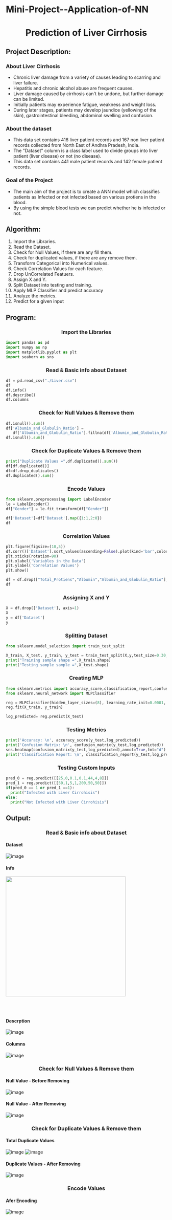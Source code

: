 # Mini-Project--Application-of-NN

<h1 align="center">Prediction of Liver Cirrhosis</h1>

## Project Description:
### **About Liver Cirrhosis**
* Chronic liver damage from a variety of causes leading to scarring and liver failure.
* Hepatitis and chronic alcohol abuse are frequent causes.
* Liver damage caused by cirrhosis can't be undone, but further damage can be limited.
* Initially patients may experience fatigue, weakness and weight loss.
* During later stages, patients may develop jaundice (yellowing of the skin), gastrointestinal bleeding, abdominal swelling and confusion.
### **About the dataset**
* This data set contains 416 liver patient records and 167 non liver patient records collected from North East of Andhra Pradesh, India. 
* The "Dataset" column is a class label used to divide groups into liver patient (liver disease) or not (no disease). 
* This data set contains 441 male patient records and 142 female patient records.
### **Goal of the Project**
* The main aim of the project is to create a ANN model which classifies patients as Infected or not infected based on various protiens in the blood.
* By using the simple blood tests we can predict whether he is infected or not.
## Algorithm:
1. Import the Libraries.
2. Read the Dataset.
3. Check for Null Values, if there are any fill them.
4. Check for duplicated values, if there are any remove them.
5. Transform Categorical into Numerical values.
6. Check Correlation Values for each feature.
7. Drop UnCorrelated Featuers.
8. Assign X and Y.
9. Split Dataset into testing and training.
10. Apply MLP Classifier and predict accuracy
11. Analyze the metrics.
12. Predict for a given input
## Program:
<h3 align="center">Import the Libraries</h3>

```py
import pandas as pd
import numpy as np
import matplotlib.pyplot as plt
import seaborn as sns
```
<h3 align="center">Read & Basic info about Dataset</h3>

```py
df = pd.read_csv("./Liver.csv")
df
df.info()
df.describe()
df.columns
```
<h3 align="center">Check for Null Values & Remove them</h3>

```py
df.isnull().sum()
df['Albumin_and_Globulin_Ratio'] = 
   df['Albumin_and_Globulin_Ratio'].fillna(df['Albumin_and_Globulin_Ratio'].mean())
df.isnull().sum()
```
<h3 align="center">Check for Duplicate Values & Remove them</h3>

```py
print("Duplicate Values =",df.duplicated().sum())
df[df.duplicated()]
df=df.drop_duplicates()
df.duplicated().sum()
```
<h3 align="center">Encode Values</h3>

```py
from sklearn.preprocessing import LabelEncoder
le = LabelEncoder()
df["Gender"] = le.fit_transform(df["Gender"])

df['Dataset']=df['Dataset'].map({1:1,2:0})
df
```
<h3 align="center">Correlation Values</h3>

```py
plt.figure(figsize=(10,5))
df.corr()['Dataset'].sort_values(ascending=False).plot(kind='bar',color='black')
plt.xticks(rotation=90)
plt.xlabel('Variables in the Data')
plt.ylabel('Correlation Values')
plt.show()

df = df.drop(["Total_Protiens","Albumin","Albumin_and_Globulin_Ratio"],axis=1)
df
```
<h3 align="center">Assigning X and Y</h3>

```py
X = df.drop(['Dataset'], axis=1)
X
y = df['Dataset']
y
```
<h3 align="center">Splitting Dataset</h3>

```py
from sklearn.model_selection import train_test_split

X_train, X_test, y_train, y_test = train_test_split(X,y,test_size=0.30,random_state=101)
print("Training sample shape =",X_train.shape)
print("Testing sample sample =",X_test.shape)
```

<h3 align="center">Creating MLP</h3>

```py
from sklearn.metrics import accuracy_score,classification_report,confusion_matrix
from sklearn.neural_network import MLPClassifier

reg = MLPClassifier(hidden_layer_sizes=(8), learning_rate_init=0.0001, max_iter=10000)  
reg.fit(X_train, y_train)

log_predicted= reg.predict(X_test)
```

<h3 align="center">Testing Metrics</h3>

```py
print('Accuracy: \n', accuracy_score(y_test,log_predicted))
print('Confusion Matrix: \n', confusion_matrix(y_test,log_predicted))
sns.heatmap(confusion_matrix(y_test,log_predicted),annot=True,fmt="d")
print('Classification Report: \n', classification_report(y_test,log_predicted))
```

<h3 align="center">Testing Custom Inputs</h3>

```py
pred_0 = reg.predict([[25,0,0.1,0.1,44,4,8]])
pred_1 = reg.predict([[50,1,5,1,200,50,50]])
if(pred_0 == 1 or pred_1 ==1):
  print("Infected with Liver Cirrohisis")
else:
  print("Not Infected with Liver Cirrohisis")
```

## Output:

<h3 align="center">Read & Basic info about Dataset</h3>

#### Dataset
![image](https://user-images.githubusercontent.com/93427237/205485806-e91a292d-7378-4246-92b4-a45094723f52.png)

#### Info
<img width = 375 src="https://user-images.githubusercontent.com/93427237/205485793-1ecdb537-e2e4-440a-9e93-d4d1ee675255.png"></img>

</br>
</br>

#### Descrption
![image](https://user-images.githubusercontent.com/93427237/205485815-7e905927-3ff4-46ee-8c02-3d7e65797ab0.png)

#### Columns
![image](https://user-images.githubusercontent.com/93427237/205485791-8d00d4b7-215b-42d3-ac75-868f46636b5b.png)

<h3 align="center">Check for Null Values & Remove them</h3>

#### Null Value - Before Removing
![image](https://user-images.githubusercontent.com/93427237/205485776-62fdbb80-bad1-4f99-b263-33bfab29dfcb.png)
#### Null Value - After Removing
![image](https://user-images.githubusercontent.com/93427237/205485784-c8f2ba98-de0e-42be-a80e-7211011575d3.png)

<h3 align="center">Check for Duplicate Values & Remove them</h3>

#### Total Duplicate Values
![image](https://user-images.githubusercontent.com/93427237/205485745-c0dd9bcd-07fd-46b2-aef7-4ab9b7298f1f.png)
![image](https://user-images.githubusercontent.com/93427237/205485765-59d4ab37-f519-4741-b22f-8bc8b13093b2.png)

#### Duplicate Values - After Removing
![image](https://user-images.githubusercontent.com/93427237/205485739-c946f2bf-0e16-4350-9524-149699e4efb4.png)

<h3 align="center">Encode Values</h3>

#### Afer Encoding
![image](https://user-images.githubusercontent.com/93427237/205483239-61d83fe4-a414-457d-94e9-4f29d04b5064.png)

</br>
</br>
</br>
</br>
</br>
</br>
</br>
</br>
</br>
</br>
</br>
</br>
</br>
</br>

<h3 align="center">Correlation Values</h3>

#### Correlation

![image](https://user-images.githubusercontent.com/93427237/205483210-f9c4ea6e-1cf0-41c3-81ff-6300ec9212a8.png)

#### Dataset after dropping uncorrelated values
![image](https://user-images.githubusercontent.com/93427237/205483223-81baa694-fa42-478c-8fad-610b72c36d57.png)

</br>
</br>
</br>
</br>

<h3 align="center">Splitting Dataset</h3>

#### Training and testing size
![image](https://user-images.githubusercontent.com/93427237/205483194-c72c5bef-7e02-403e-be4a-e908459b8988.png)

<h3 align="center">Testing Metrics</h3>

#### Accuracy
![image](https://user-images.githubusercontent.com/93427237/205483171-3739dd2e-f1cb-41c4-b2bc-fac0e227d976.png)

#### Confusion Matrix
![image](https://user-images.githubusercontent.com/93427237/205483106-532a9ecd-6b45-4ccf-a8c6-0c68bc2c1017.png)

![image](https://user-images.githubusercontent.com/93427237/205483100-236647f7-a02d-4d81-8cfa-fc42c4cae829.png)

#### Classification Report
![image](https://user-images.githubusercontent.com/93427237/205483091-af6cca06-b7d8-4dca-a46a-e1c0e5bf6bd1.png)


<h3 align="center">Testing Custom Inputs</h3>

**Normal Levels** 
* **Total bilirubin**: 0.1 to 1.2 mg/dL
* **Direct bilirubin**: less than 0.3 mg/dL
* **Alkaline_Phosphotase** -44 to 147 international units per liter
* **Alamine_Aminotransferase** - 4 to 36 U/L
* **Aspartate_Aminotransferase** - 8 to 33 U/L.
#### Test -1
* Age = 25
* Gender = 0
* Total_Bilirubin = 0.1
* Direct_Bilirubin = 0.1
* Alkaline_Phosphotase = 44
* Alamine_Aminotransferase = 4
* Aspartate_Aminotransferase = 8

![image](https://user-images.githubusercontent.com/93427237/205483076-d74d41a8-2cf2-48dc-a2a0-c9fdbf4ca257.png)

#### Test- 2
* Age = 50
* Gender = 1
* Total_Bilirubin = 5
* Direct_Bilirubin = 1
* Alkaline_Phosphotase = 200
* Alamine_Aminotransferase = 50
* Aspartate_Aminotransferase = 50

![image](https://user-images.githubusercontent.com/93427237/205483065-281e62a1-ebfa-42ea-8040-d5221c247a0b.png)
## Advantage :
* This model is very helpful in predicting Liver Cirrohsis with a Blood Test only.
* Usually it invloves MRI or Scan to make sure.
* Thus it makes the test cost effective and more guaranteed.
* **75%** is a good accuracy score and it can further be increased by using certain Hyperparameters and Regularizing the ANN.
* These measures can be implemented in the next steps and our model will be more accuracte.
## Result:
Thus a MLP is trained to classify whether a patient is infected with Liver Cirrohsis or Not based various blood test results with nearly **75%(74.269%)** accuracy 
Refer COlab File <a href = "https://colab.research.google.com/drive/1yTXT1njguDQiC7B_c83ppTQaFFpxPNve#scrollTo=9-iVZD6qV9jx">HERE</a>
<h2 align="right">A Project By:</h1>
<h3 align="right">Shafeeq Ahamed.S - 212221230092</h3>
<h3 align="right">Virgil Jovita.A - 212221240062</h3>
<h3 align="right">Sanjay Kumar.S.S - 212221240048</h3>
<h3 align="right">Ezhilmathi.R - 212221230026</h3>
